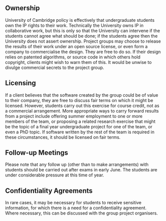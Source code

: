 ## Ownership

University of Cambridge policy is effectively that undergraduate
students own the IP rights to their work. Technically the University
owns IP in collaborative work, but this is only so that the University
can intervene if the students cannot agree what should be done; if the
students agree then the University does not assert ownership. Project
groups may choose to release the results of their work under an open
source license, or even form a company to commercialise the design. They
are free to do so. If their design relies on patented algorithms, or
source code in which others hold copyright, clients might wish to warn
them of this. It would be unwise to divulge commercial secrets to the
project group.

## Licensing

If a client believes that the software created by the group could be of
value to their company, they are free to discuss fair terms on which it
might be licensed. However, students carry out this exercise for course
credit, not as a commercial arrangement. More appropriate ways to carry
forward results from a project include offering summer employment to one
or more members of the team, or proposing a related research exercise
that might be the topic of a final year undergraduate project for one of
the team, or even a PhD topic. If software written by the rest of the
team is required in these circumstances, it should be licensed on fair
terms.

## Follow-up Meetings

Please note that any follow up (other than to make arrangements) with
students should be carried out after exams in early June. The students
are under considerable pressure at this time of year.

## Confidentiality Agreements

In rare cases, it may be necessary for students to receive sensitive
information, for which there is a need for a confidentiality agreement.
Where necessary, this can be discussed with the group project
organisers.